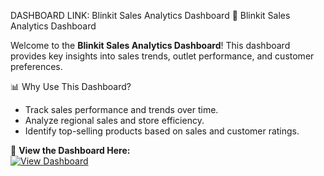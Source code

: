 DASHBOARD LINK: Blinkit Sales Analytics Dashboard
🚀 Blinkit Sales Analytics Dashboard

Welcome to the **Blinkit Sales Analytics Dashboard**! This dashboard provides key insights into sales trends, outlet performance, and customer preferences.

📊 Why Use This Dashboard?
- Track sales performance and trends over time.
- Analyze regional sales and store efficiency.
- Identify top-selling products based on sales and customer ratings.

🔗 **View the Dashboard Here:**  
[![View Dashboard](https://img.shields.io/badge/View%20Dashboard-Tableau-blue?style=for-the-badge&logo=tableau)](https://public.tableau.com/views/VanshikasblinkitDashboard/Dashboard1?:language=en-US&publish=yes&:sid=&:redirect=auth&:display_count=n&:origin=viz_share_link)


